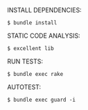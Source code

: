 INSTALL DEPENDENCIES:
```shell
$ bundle install
```

STATIC CODE ANALYSIS:
```shell
$ excellent lib
```

RUN TESTS:
```shell
$ bundle exec rake
```

AUTOTEST:
```shell
$ bundle exec guard -i
```
